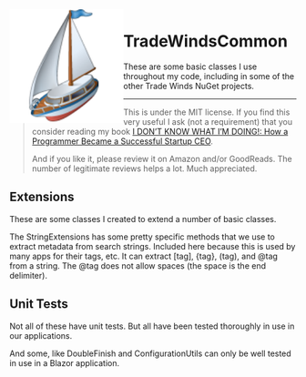 <img align="left" width="200" src="sailboat.png"/>

# TradeWindsCommon

These are some basic classes I use throughout my code, including in some of the other Trade Winds NuGet projects.

-----

> This is under the MIT license. If you find this very useful I ask (not a requirement) that you consider reading my book [I DON’T KNOW WHAT I’M DOING!: How a Programmer Became a Successful Startup CEO](https://a.co/d/bEpDlJR).
> 
> And if you like it, please review it on Amazon and/or GoodReads. The number of legitimate reviews helps a lot. Much appreciated.

## Extensions

These are some classes I created to extend a number of basic classes.

The StringExtensions has some pretty specific methods that we use to extract metadata from search strings. Included here because this is used by many apps for their tags, etc. It can extract [tag], {tag}, (tag), and @tag from a string. The @tag does not allow spaces (the space is the end delimiter).

## Unit Tests

Not all of these have unit tests. But all have been tested thoroughly in use in our applications.

And some, like DoubleFinish and ConfigurationUtils can only be well tested in use in a Blazor application.